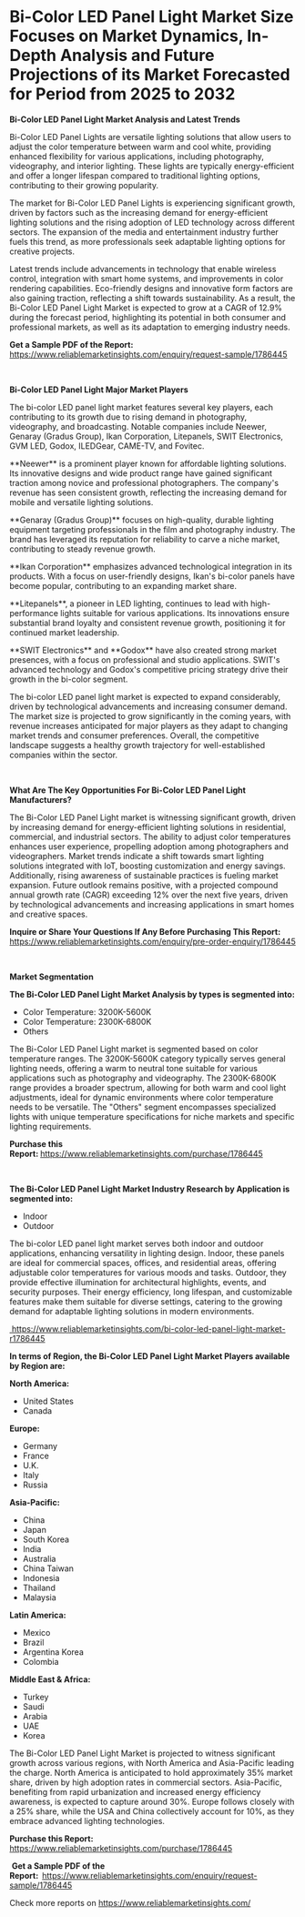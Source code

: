 <p><h1>Bi-Color LED Panel Light Market Size Focuses on Market Dynamics, In-Depth Analysis and Future Projections of its Market Forecasted for Period from 2025 to 2032</h1></p><p><strong>Bi-Color LED Panel Light Market Analysis and Latest Trends</strong></p>
<p><p>Bi-Color LED Panel Lights are versatile lighting solutions that allow users to adjust the color temperature between warm and cool white, providing enhanced flexibility for various applications, including photography, videography, and interior lighting. These lights are typically energy-efficient and offer a longer lifespan compared to traditional lighting options, contributing to their growing popularity.</p><p>The market for Bi-Color LED Panel Lights is experiencing significant growth, driven by factors such as the increasing demand for energy-efficient lighting solutions and the rising adoption of LED technology across different sectors. The expansion of the media and entertainment industry further fuels this trend, as more professionals seek adaptable lighting options for creative projects. </p><p>Latest trends include advancements in technology that enable wireless control, integration with smart home systems, and improvements in color rendering capabilities. Eco-friendly designs and innovative form factors are also gaining traction, reflecting a shift towards sustainability. As a result, the Bi-Color LED Panel Light Market is expected to grow at a CAGR of 12.9% during the forecast period, highlighting its potential in both consumer and professional markets, as well as its adaptation to emerging industry needs.</p></p>
<p><strong>Get a Sample PDF of the Report:&nbsp;</strong> <a href="https://www.reliablemarketinsights.com/enquiry/request-sample/1786445?utm_campaign=1894&utm_medium=2&utm_source=Github&utm_content=ia&utm_term=25032025&utm_id=bi-color-led-panel-light">https://www.reliablemarketinsights.com/enquiry/request-sample/1786445</a></p>
<p>&nbsp;</p>
<p><strong>Bi-Color LED Panel Light Major Market Players</strong></p>
<p><p>The bi-color LED panel light market features several key players, each contributing to its growth due to rising demand in photography, videography, and broadcasting. Notable companies include Neewer, Genaray (Gradus Group), Ikan Corporation, Litepanels, SWIT Electronics, GVM LED, Godox, ILEDGear, CAME-TV, and Fovitec.</p><p>**Neewer** is a prominent player known for affordable lighting solutions. Its innovative designs and wide product range have gained significant traction among novice and professional photographers. The company's revenue has seen consistent growth, reflecting the increasing demand for mobile and versatile lighting solutions.</p><p>**Genaray (Gradus Group)** focuses on high-quality, durable lighting equipment targeting professionals in the film and photography industry. The brand has leveraged its reputation for reliability to carve a niche market, contributing to steady revenue growth.</p><p>**Ikan Corporation** emphasizes advanced technological integration in its products. With a focus on user-friendly designs, Ikan's bi-color panels have become popular, contributing to an expanding market share.</p><p>**Litepanels**, a pioneer in LED lighting, continues to lead with high-performance lights suitable for various applications. Its innovations ensure substantial brand loyalty and consistent revenue growth, positioning it for continued market leadership.</p><p>**SWIT Electronics** and **Godox** have also created strong market presences, with a focus on professional and studio applications. SWIT's advanced technology and Godox's competitive pricing strategy drive their growth in the bi-color segment.</p><p>The bi-color LED panel light market is expected to expand considerably, driven by technological advancements and increasing consumer demand. The market size is projected to grow significantly in the coming years, with revenue increases anticipated for major players as they adapt to changing market trends and consumer preferences. Overall, the competitive landscape suggests a healthy growth trajectory for well-established companies within the sector.</p></p>
<p>&nbsp;</p>
<p><strong>What Are The Key Opportunities For Bi-Color LED Panel Light Manufacturers?</strong></p>
<p><p>The Bi-Color LED Panel Light market is witnessing significant growth, driven by increasing demand for energy-efficient lighting solutions in residential, commercial, and industrial sectors. The ability to adjust color temperatures enhances user experience, propelling adoption among photographers and videographers. Market trends indicate a shift towards smart lighting solutions integrated with IoT, boosting customization and energy savings. Additionally, rising awareness of sustainable practices is fueling market expansion. Future outlook remains positive, with a projected compound annual growth rate (CAGR) exceeding 12% over the next five years, driven by technological advancements and increasing applications in smart homes and creative spaces.</p></p>
<p><strong>Inquire or Share Your Questions If Any Before Purchasing This Report:</strong> <a href="https://www.reliablemarketinsights.com/enquiry/pre-order-enquiry/1786445?utm_campaign=1894&utm_medium=2&utm_source=Github&utm_content=ia&utm_term=25032025&utm_id=bi-color-led-panel-light">https://www.reliablemarketinsights.com/enquiry/pre-order-enquiry/1786445</a></p>
<p>&nbsp;</p>
<p><strong>Market Segmentation</strong></p>
<p><strong>The Bi-Color LED Panel Light Market Analysis by types is segmented into:</strong></p>
<p><ul><li>Color Temperature: 3200K-5600K</li><li>Color Temperature: 2300K-6800K</li><li>Others</li></ul></p>
<p><p>The Bi-Color LED Panel Light market is segmented based on color temperature ranges. The 3200K-5600K category typically serves general lighting needs, offering a warm to neutral tone suitable for various applications such as photography and videography. The 2300K-6800K range provides a broader spectrum, allowing for both warm and cool light adjustments, ideal for dynamic environments where color temperature needs to be versatile. The "Others" segment encompasses specialized lights with unique temperature specifications for niche markets and specific lighting requirements.</p></p>
<p><strong>Purchase this Report:&nbsp;</strong><a href="https://www.reliablemarketinsights.com/purchase/1786445?utm_campaign=1894&utm_medium=2&utm_source=Github&utm_content=ia&utm_term=25032025&utm_id=bi-color-led-panel-light">https://www.reliablemarketinsights.com/purchase/1786445</a></p>
<p>&nbsp;</p>
<p><strong>The Bi-Color LED Panel Light Market Industry Research by Application is segmented into:</strong></p>
<p><ul><li>Indoor</li><li>Outdoor</li></ul></p>
<p><p>The bi-color LED panel light market serves both indoor and outdoor applications, enhancing versatility in lighting design. Indoor, these panels are ideal for commercial spaces, offices, and residential areas, offering adjustable color temperatures for various moods and tasks. Outdoor, they provide effective illumination for architectural highlights, events, and security purposes. Their energy efficiency, long lifespan, and customizable features make them suitable for diverse settings, catering to the growing demand for adaptable lighting solutions in modern environments.</p></p>
<p><a href="https://www.reliablemarketinsights.com/bi-color-led-panel-light-market-r1786445?utm_campaign=1894&utm_medium=2&utm_source=Github&utm_content=ia&utm_term=25032025&utm_id=bi-color-led-panel-light">&nbsp;https://www.reliablemarketinsights.com/bi-color-led-panel-light-market-r1786445</a></p>
<p><strong>In terms of Region, the Bi-Color LED Panel Light Market Players available by Region are:</strong></p>
<p>
    <p> <strong> North America: </strong>
        <ul>
            <li>United States</li>
            <li>Canada</li>
        </ul>
        </p> 
    <p> <strong> Europe: </strong>
        <ul>
            <li>Germany</li>
            <li>France</li>
            <li>U.K.</li>
            <li>Italy</li>
            <li>Russia</li>
        </ul>
        </p> 
    <p> <strong> Asia-Pacific: </strong>
        <ul>
            <li>China</li>
            <li>Japan</li>
            <li>South Korea</li>
            <li>India</li>
            <li>Australia</li>
            <li>China Taiwan</li>
            <li>Indonesia</li>
            <li>Thailand</li>
            <li>Malaysia</li>
        </ul>
        </p> 
    <p> <strong> Latin America: </strong>
        <ul>
            <li>Mexico</li>
            <li>Brazil</li>
            <li>Argentina Korea</li>
            <li>Colombia</li>
        </ul>
        </p> 
    <p> <strong> Middle East & Africa: </strong>
        <ul>
            <li>Turkey</li>
            <li>Saudi</li>
            <li>Arabia</li>
            <li>UAE</li>
            <li>Korea</li>
        </ul>
    </p>
    </p>
<p><p>The Bi-Color LED Panel Light Market is projected to witness significant growth across various regions, with North America and Asia-Pacific leading the charge. North America is anticipated to hold approximately 35% market share, driven by high adoption rates in commercial sectors. Asia-Pacific, benefiting from rapid urbanization and increased energy efficiency awareness, is expected to capture around 30%. Europe follows closely with a 25% share, while the USA and China collectively account for 10%, as they embrace advanced lighting technologies.</p></p>
<p><strong>Purchase this Report: </strong><a href="https://www.reliablemarketinsights.com/purchase/1786445?utm_campaign=1894&utm_medium=2&utm_source=Github&utm_content=ia&utm_term=25032025&utm_id=bi-color-led-panel-light">https://www.reliablemarketinsights.com/purchase/1786445</a></p>
<p>&nbsp;<strong>Get a Sample PDF of the Report:&nbsp;&nbsp;</strong><a href="https://www.reliablemarketinsights.com/enquiry/request-sample/1786445?utm_campaign=1894&utm_medium=2&utm_source=Github&utm_content=ia&utm_term=25032025&utm_id=bi-color-led-panel-light">https://www.reliablemarketinsights.com/enquiry/request-sample/1786445</a></p>
<p><strong></strong></p>
<p>Check more reports on <a href="https://www.reliablemarketinsights.com/?utm_campaign=1894&utm_medium=2&utm_source=Github&utm_content=ia&utm_term=25032025&utm_id=bi-color-led-panel-light">https://www.reliablemarketinsights.com/</a></p>
